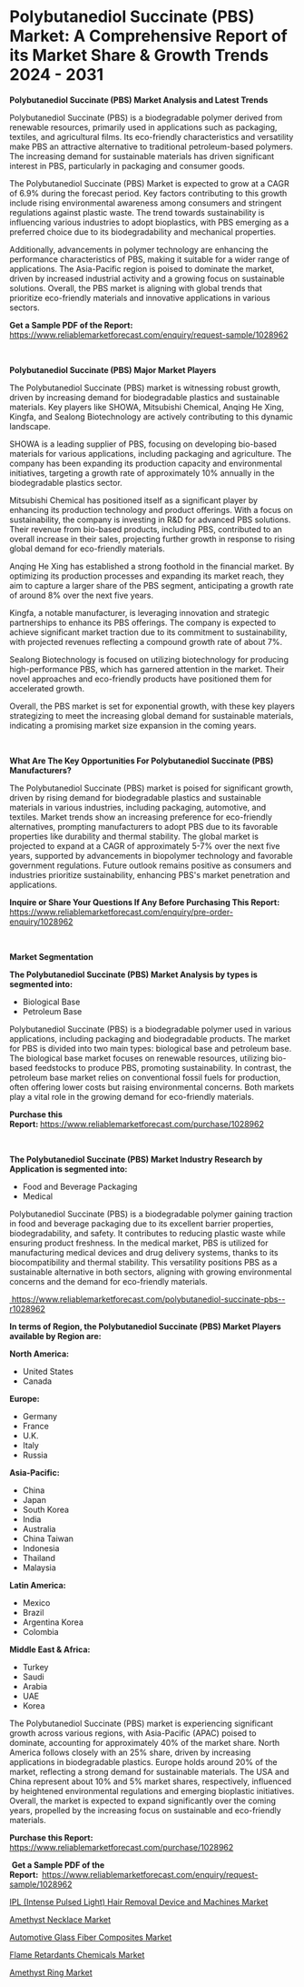<p><h1>Polybutanediol Succinate (PBS) Market: A Comprehensive Report of its Market Share & Growth Trends 2024 - 2031</h1></p><p><strong>Polybutanediol Succinate (PBS) Market Analysis and Latest Trends</strong></p>
<p><p>Polybutanediol Succinate (PBS) is a biodegradable polymer derived from renewable resources, primarily used in applications such as packaging, textiles, and agricultural films. Its eco-friendly characteristics and versatility make PBS an attractive alternative to traditional petroleum-based polymers. The increasing demand for sustainable materials has driven significant interest in PBS, particularly in packaging and consumer goods.</p><p>The Polybutanediol Succinate (PBS) Market is expected to grow at a CAGR of 6.9% during the forecast period. Key factors contributing to this growth include rising environmental awareness among consumers and stringent regulations against plastic waste. The trend towards sustainability is influencing various industries to adopt bioplastics, with PBS emerging as a preferred choice due to its biodegradability and mechanical properties. </p><p>Additionally, advancements in polymer technology are enhancing the performance characteristics of PBS, making it suitable for a wider range of applications. The Asia-Pacific region is poised to dominate the market, driven by increased industrial activity and a growing focus on sustainable solutions. Overall, the PBS market is aligning with global trends that prioritize eco-friendly materials and innovative applications in various sectors.</p></p>
<p><strong>Get a Sample PDF of the Report:&nbsp;</strong> <a href="https://www.reliablemarketforecast.com/enquiry/request-sample/1028962?utm_campaign=1097&utm_medium=2&utm_source=Github&utm_content=ia&utm_term=03122024&utm_id=polybutanediol-succinate-pbs">https://www.reliablemarketforecast.com/enquiry/request-sample/1028962</a></p>
<p>&nbsp;</p>
<p><strong>Polybutanediol Succinate (PBS) Major Market Players</strong></p>
<p><p>The Polybutanediol Succinate (PBS) market is witnessing robust growth, driven by increasing demand for biodegradable plastics and sustainable materials. Key players like SHOWA, Mitsubishi Chemical, Anqing He Xing, Kingfa, and Sealong Biotechnology are actively contributing to this dynamic landscape.</p><p>SHOWA is a leading supplier of PBS, focusing on developing bio-based materials for various applications, including packaging and agriculture. The company has been expanding its production capacity and environmental initiatives, targeting a growth rate of approximately 10% annually in the biodegradable plastics sector.</p><p>Mitsubishi Chemical has positioned itself as a significant player by enhancing its production technology and product offerings. With a focus on sustainability, the company is investing in R&D for advanced PBS solutions. Their revenue from bio-based products, including PBS, contributed to an overall increase in their sales, projecting further growth in response to rising global demand for eco-friendly materials.</p><p>Anqing He Xing has established a strong foothold in the financial market. By optimizing its production processes and expanding its market reach, they aim to capture a larger share of the PBS segment, anticipating a growth rate of around 8% over the next five years.</p><p>Kingfa, a notable manufacturer, is leveraging innovation and strategic partnerships to enhance its PBS offerings. The company is expected to achieve significant market traction due to its commitment to sustainability, with projected revenues reflecting a compound growth rate of about 7%.</p><p>Sealong Biotechnology is focused on utilizing biotechnology for producing high-performance PBS, which has garnered attention in the market. Their novel approaches and eco-friendly products have positioned them for accelerated growth.</p><p>Overall, the PBS market is set for exponential growth, with these key players strategizing to meet the increasing global demand for sustainable materials, indicating a promising market size expansion in the coming years.</p></p>
<p>&nbsp;</p>
<p><strong>What Are The Key Opportunities For Polybutanediol Succinate (PBS) Manufacturers?</strong></p>
<p><p>The Polybutanediol Succinate (PBS) market is poised for significant growth, driven by rising demand for biodegradable plastics and sustainable materials in various industries, including packaging, automotive, and textiles. Market trends show an increasing preference for eco-friendly alternatives, prompting manufacturers to adopt PBS due to its favorable properties like durability and thermal stability. The global market is projected to expand at a CAGR of approximately 5-7% over the next five years, supported by advancements in biopolymer technology and favorable government regulations. Future outlook remains positive as consumers and industries prioritize sustainability, enhancing PBS's market penetration and applications.</p></p>
<p><strong>Inquire or Share Your Questions If Any Before Purchasing This Report:</strong> <a href="https://www.reliablemarketforecast.com/enquiry/pre-order-enquiry/1028962?utm_campaign=1097&utm_medium=2&utm_source=Github&utm_content=ia&utm_term=03122024&utm_id=polybutanediol-succinate-pbs">https://www.reliablemarketforecast.com/enquiry/pre-order-enquiry/1028962</a></p>
<p>&nbsp;</p>
<p><strong>Market Segmentation</strong></p>
<p><strong>The Polybutanediol Succinate (PBS) Market Analysis by types is segmented into:</strong></p>
<p><ul><li>Biological Base</li><li>Petroleum Base</li></ul></p>
<p><p>Polybutanediol Succinate (PBS) is a biodegradable polymer used in various applications, including packaging and biodegradable products. The market for PBS is divided into two main types: biological base and petroleum base. The biological base market focuses on renewable resources, utilizing bio-based feedstocks to produce PBS, promoting sustainability. In contrast, the petroleum base market relies on conventional fossil fuels for production, often offering lower costs but raising environmental concerns. Both markets play a vital role in the growing demand for eco-friendly materials.</p></p>
<p><strong>Purchase this Report:&nbsp;</strong><a href="https://www.reliablemarketforecast.com/purchase/1028962?utm_campaign=1097&utm_medium=2&utm_source=Github&utm_content=ia&utm_term=03122024&utm_id=polybutanediol-succinate-pbs">https://www.reliablemarketforecast.com/purchase/1028962</a></p>
<p>&nbsp;</p>
<p><strong>The Polybutanediol Succinate (PBS) Market Industry Research by Application is segmented into:</strong></p>
<p><ul><li>Food and Beverage Packaging</li><li>Medical</li></ul></p>
<p><p>Polybutanediol Succinate (PBS) is a biodegradable polymer gaining traction in food and beverage packaging due to its excellent barrier properties, biodegradability, and safety. It contributes to reducing plastic waste while ensuring product freshness. In the medical market, PBS is utilized for manufacturing medical devices and drug delivery systems, thanks to its biocompatibility and thermal stability. This versatility positions PBS as a sustainable alternative in both sectors, aligning with growing environmental concerns and the demand for eco-friendly materials.</p></p>
<p><a href="https://www.reliablemarketforecast.com/polybutanediol-succinate-pbs--r1028962?utm_campaign=1097&utm_medium=2&utm_source=Github&utm_content=ia&utm_term=03122024&utm_id=polybutanediol-succinate-pbs">&nbsp;https://www.reliablemarketforecast.com/polybutanediol-succinate-pbs--r1028962</a></p>
<p><strong>In terms of Region, the Polybutanediol Succinate (PBS) Market Players available by Region are:</strong></p>
<p>
    <p> <strong> North America: </strong>
        <ul>
            <li>United States</li>
            <li>Canada</li>
        </ul>
        </p> 
    <p> <strong> Europe: </strong>
        <ul>
            <li>Germany</li>
            <li>France</li>
            <li>U.K.</li>
            <li>Italy</li>
            <li>Russia</li>
        </ul>
        </p> 
    <p> <strong> Asia-Pacific: </strong>
        <ul>
            <li>China</li>
            <li>Japan</li>
            <li>South Korea</li>
            <li>India</li>
            <li>Australia</li>
            <li>China Taiwan</li>
            <li>Indonesia</li>
            <li>Thailand</li>
            <li>Malaysia</li>
        </ul>
        </p> 
    <p> <strong> Latin America: </strong>
        <ul>
            <li>Mexico</li>
            <li>Brazil</li>
            <li>Argentina Korea</li>
            <li>Colombia</li>
        </ul>
        </p> 
    <p> <strong> Middle East & Africa: </strong>
        <ul>
            <li>Turkey</li>
            <li>Saudi</li>
            <li>Arabia</li>
            <li>UAE</li>
            <li>Korea</li>
        </ul>
    </p>
    </p>
<p><p>The Polybutanediol Succinate (PBS) market is experiencing significant growth across various regions, with Asia-Pacific (APAC) poised to dominate, accounting for approximately 40% of the market share. North America follows closely with an 25% share, driven by increasing applications in biodegradable plastics. Europe holds around 20% of the market, reflecting a strong demand for sustainable materials. The USA and China represent about 10% and 5% market shares, respectively, influenced by heightened environmental regulations and emerging bioplastic initiatives. Overall, the market is expected to expand significantly over the coming years, propelled by the increasing focus on sustainable and eco-friendly materials.</p></p>
<p><strong>Purchase this Report: </strong><a href="https://www.reliablemarketforecast.com/purchase/1028962?utm_campaign=1097&utm_medium=2&utm_source=Github&utm_content=ia&utm_term=03122024&utm_id=polybutanediol-succinate-pbs">https://www.reliablemarketforecast.com/purchase/1028962</a></p>
<p>&nbsp;<strong>Get a Sample PDF of the Report:&nbsp;&nbsp;</strong><a href="https://www.reliablemarketforecast.com/enquiry/request-sample/1028962?utm_campaign=1097&utm_medium=2&utm_source=Github&utm_content=ia&utm_term=03122024&utm_id=polybutanediol-succinate-pbs">https://www.reliablemarketforecast.com/enquiry/request-sample/1028962</a></p>
<p><strong></strong></p>
<p><p><a href="https://issuu.com/reportprime-2/docs/ipl-intense-pulsed-light-hair-removal-device-and-m?utm_campaign=1097&utm_medium=2&utm_source=Github&utm_content=ia&utm_term=03122024&utm_id=polybutanediol-succinate-pbs">IPL (Intense Pulsed Light) Hair Removal Device and Machines Market</a></p><p><a href="https://www.linkedin.com/pulse/strategic-market-insights-global-amethyst-necklace-2024-2031-nz9gc?utm_campaign=1097&utm_medium=2&utm_source=Github&utm_content=ia&utm_term=03122024&utm_id=polybutanediol-succinate-pbs">Amethyst Necklace Market</a></p><p><a href="https://github.com/osbornrdaflalo/Market-Research-Report-List-1/blob/main/automotive-glass-fiber-composites-market.md?utm_campaign=1097&utm_medium=2&utm_source=Github&utm_content=ia&utm_term=03122024&utm_id=polybutanediol-succinate-pbs">Automotive Glass Fiber Composites Market</a></p><p><a href="https://github.com/antonioc6hal/Market-Research-Report-List-1/blob/main/flame-retardants-chemicals-market.md?utm_campaign=1097&utm_medium=2&utm_source=Github&utm_content=ia&utm_term=03122024&utm_id=polybutanediol-succinate-pbs">Flame Retardants Chemicals Market</a></p><p><a href="https://www.linkedin.com/pulse/booming-amethyst-ring-market-sector-analysis-growth-projections-gejtc?utm_campaign=1097&utm_medium=2&utm_source=Github&utm_content=ia&utm_term=03122024&utm_id=polybutanediol-succinate-pbs">Amethyst Ring Market</a></p></p>